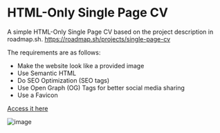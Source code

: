 # HTML-Only Single Page CV

A simple HTML-Only Single Page CV based on the project description in roadmap.sh. https://roadmap.sh/projects/single-page-cv

The requirements are as follows:
- Make the website look like a provided image
- Use Semantic HTML
- Do SEO Optimization (SEO tags)
- Use Open Graph (OG) Tags for better social media sharing
- Use a Favicon

<a href="https://antonymous1337.github.io/roadmap.sh_projects/001.%20Single%20Page%20CV/index.html" target="_blank">Access it here</a>

![image](https://github.com/user-attachments/assets/63d368f2-817d-4ac0-92a2-1af52291b40b)
